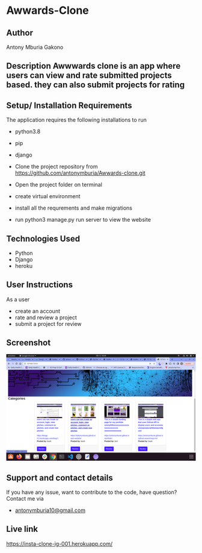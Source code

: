 # Awwards-Clone


## Author
Antony Mburia Gakono

## Description Awwwards clone is an app where users can view and rate submitted projects based. they can also submit projects for rating
## Setup/ Installation Requirements
The application requires the following installations to run
* python3.8
* pip
* django

* Clone the project repository from https://github.com/antonymburia/Awwards-clone.git
* Open the project folder on terminal
* create virtual environment
* install all the requrements and make migrations
* run python3 manage.py run server to view the website
## Technologies Used
* Python 
* Django
* heroku
## User Instructions 
As a user
* create an account
* rate and review a project
* submit a project for review


## Screenshot
<img src="static/Screenshot from 2022-04-12 03-09-45.png" alt="">




## Support and contact details 
If you have any issue, want to contribute to the code, have question?
Contact me via
* antonymburia10@gmail.com

## Live link
https://insta-clone-ig-001.herokuapp.com/